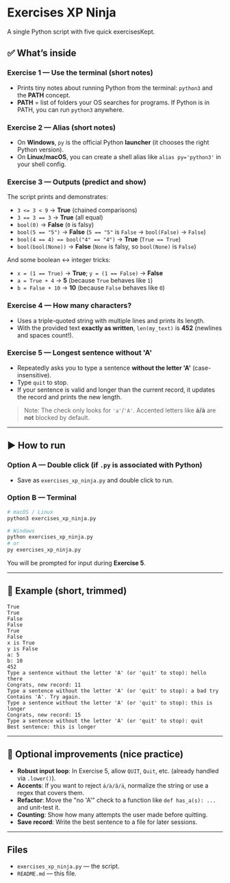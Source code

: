 # Exercises XP Ninja

A single Python script with five quick exercisesKept.

## ✅ What’s inside

### Exercise 1 — Use the terminal (short notes)
- Prints tiny notes about running Python from the terminal: `python3` and the **PATH** concept.
- **PATH** = list of folders your OS searches for programs. If Python is in PATH, you can run `python3` anywhere.

### Exercise 2 — Alias (short notes)
- On **Windows**, `py` is the official Python **launcher** (it chooses the right Python version).
- On **Linux/macOS**, you can create a shell alias like `alias py='python3'` in your shell config.

### Exercise 3 — Outputs (predict and show)
The script prints and demonstrates:
- `3 <= 3 < 9` → **True** (chained comparisons)
- `3 == 3 == 3` → **True** (all equal)
- `bool(0)` → **False** (`0` is falsy)
- `bool(5 == "5")` → **False** (`5 == "5"` is `False` → `bool(False)` → `False`)
- `bool(4 == 4) == bool("4" == "4")` → **True** (`True == True`)
- `bool(bool(None))` → **False** (`None` is falsy, so `bool(None)` is `False`)

And some boolean ↔ integer tricks:
- `x = (1 == True)` → **True**; `y = (1 == False)` → **False**
- `a = True + 4` → **5** (because `True` behaves like `1`)
- `b = False + 10` → **10** (because `False` behaves like `0`)

### Exercise 4 — How many characters?
- Uses a triple-quoted string with multiple lines and prints its length.
- With the provided text **exactly as written**, `len(my_text)` is **452** (newlines and spaces count!).

### Exercise 5 — Longest sentence **without 'A'**
- Repeatedly asks you to type a sentence **without the letter 'A'** (case-insensitive).
- Type `quit` to stop.
- If your sentence is valid and longer than the current record, it updates the record and prints the new length.

> Note: The check only looks for `'a'`/`'A'`. Accented letters like **á/à** are **not** blocked by default.

---

## ▶️ How to run
### Option A — Double click (if `.py` is associated with Python)
- Save as `exercises_xp_ninja.py` and double click to run.

### Option B — Terminal
```bash
# macOS / Linux
python3 exercises_xp_ninja.py

# Windows
python exercises_xp_ninja.py
# or
py exercises_xp_ninja.py
```

You will be prompted for input during **Exercise 5**.

---

## 🧪 Example (short, trimmed)
```
True
True
False
False
True
False
x is True
y is False
a: 5
b: 10
452
Type a sentence without the letter 'A' (or 'quit' to stop): hello there
Congrats, new record: 11
Type a sentence without the letter 'A' (or 'quit' to stop): a bad try
Contains 'A'. Try again.
Type a sentence without the letter 'A' (or 'quit' to stop): this is longer
Congrats, new record: 15
Type a sentence without the letter 'A' (or 'quit' to stop): quit
Best sentence: this is longer
```

---

## 🌟 Optional improvements (nice practice)
- **Robust input loop**: In Exercise 5, allow `QUIT`, `Quit`, etc. (already handled via `.lower()`).
- **Accents**: If you want to reject `á/à/â/ä`, normalize the string or use a regex that covers them.
- **Refactor**: Move the "no 'A'" check to a function like `def has_a(s): ...` and unit-test it.
- **Counting**: Show how many attempts the user made before quitting.
- **Save record**: Write the best sentence to a file for later sessions.

---

## Files
- `exercises_xp_ninja.py` — the script.
- `README.md` — this file.
